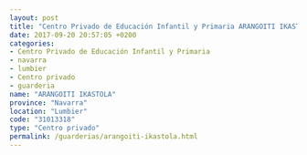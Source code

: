 ```yaml
---
layout: post
title: "Centro Privado de Educación Infantil y Primaria ARANGOITI IKASTOLA"
date: 2017-09-20 20:57:05 +0200
categories:
- Centro Privado de Educación Infantil y Primaria
- navarra
- lumbier
- Centro privado
- guarderia
name: "ARANGOITI IKASTOLA"
province: "Navarra"
location: "Lumbier"
code: "31013318"
type: "Centro privado"
permalink: /guarderias/arangoiti-ikastola.html
---
```

